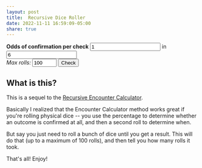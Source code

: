 ```yaml
---
layout: post
title:  Recursive Dice Roller
date: 2022-11-11 16:59:09-05:00
share: true
---
```

**Odds of confirmation per check**
<input id = "odds" type="number" min = "1" value="1" size="3"> in <input id = "sides" type="number" min = "1" value="6" size="3">  
_Max rolls:_ <input id = "max" type="number" min = "1" max="100" value="100" size="3">
<button onclick="roll()">Check</button> <span id="log"></span>
<script>
let log = document.getElementById("log");
let odds = document.getElementById("odds"),
sides = document.getElementById("sides"),
max = document.getElementById("max");
function prnt (s) {log.innerHTML = s;}
function test (o = 1, s = 6, m = 100, i = 1) {
let r = false;
r = (((Math.random() * s) < o) && i) || ((++i <= m) && test(o,s,m,i));
return r;}
function roll(o=odds.value, s = sides.value, m = max.value) {
let check = test(o,s,m);
if (check) {
prnt(`Confirmed on roll ${check}.`);
} else prnt(`Could not confirm after ${m} rolls.`);};</script>

## What is this?
This is a sequel to the [Recursive Encounter Calculator](https://todistantlands.github.io/2019/06/17/the-recursive-encounter-calculator-for.html).

Basically I realized that the Encounter Calculator method works great if you're rolling physical dice -- you use the percentage to determine whether an outcome is confirmed at all, and then a second roll to determine when.

But say you just need to roll a bunch of dice until you get a result. This will do that (up to a maximum of 100 rolls), and then tell you how many rolls it took.

That's all! Enjoy!